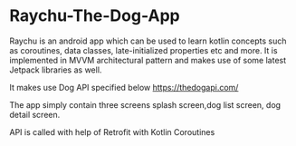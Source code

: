 # Raychu-The-Dog-App
Raychu is an android app which can be used to learn kotlin concepts such as coroutines, data classes, 
late-initialized properties etc and more. It is implemented in MVVM architectural pattern and makes use
of some latest Jetpack libraries as well.

It makes use Dog API specified below 
https://thedogapi.com/

The app simply contain three screens splash screen,dog list screen, dog detail screen.

API is called with help of Retrofit with Kotlin Coroutines

